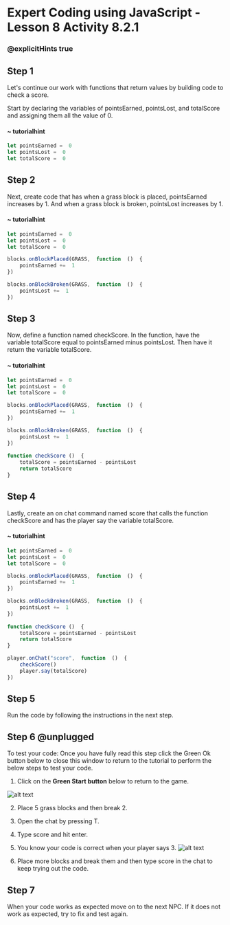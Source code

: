 # Expert Coding using JavaScript - Lesson 8 Activity 8.2.1
### @explicitHints true

## Step 1

Let's continue our work with functions that return values by building code to check a score.  

Start by declaring the variables of pointsEarned, pointsLost, and totalScore and assigning them all the value of 0. 

#### ~ tutorialhint

```javascript
let pointsEarned =  0
let pointsLost =  0
let totalScore =  0

```

## Step 2

Next, create code that has when a grass block is placed, pointsEarned increases by 1. And when a grass block is broken, pointsLost increases by 1. 


#### ~ tutorialhint

```javascript
let pointsEarned =  0
let pointsLost =  0
let totalScore =  0

blocks.onBlockPlaced(GRASS,  function  ()  {
	pointsEarned +=  1
})

blocks.onBlockBroken(GRASS,  function  ()  {
	pointsLost +=  1
})

```

## Step 3
Now, define a function named checkScore.  In the function, have the variable totalScore equal to pointsEarned minus pointsLost. Then have it return the variable totalScore. 

#### ~ tutorialhint

```javascript
let pointsEarned =  0
let pointsLost =  0
let totalScore =  0

blocks.onBlockPlaced(GRASS,  function  ()  {
	pointsEarned +=  1
})

blocks.onBlockBroken(GRASS,  function  ()  {
	pointsLost +=  1
})
  
function checkScore ()  {
	totalScore = pointsEarned - pointsLost
	return totalScore
}

```

## Step 4
Lastly, create an on chat command named score that calls the function checkScore and has the player say the variable totalScore.

#### ~ tutorialhint

```javascript
let pointsEarned =  0
let pointsLost =  0
let totalScore =  0

blocks.onBlockPlaced(GRASS,  function  ()  {
	pointsEarned +=  1
})

blocks.onBlockBroken(GRASS,  function  ()  {
	pointsLost +=  1
})
  
function checkScore ()  {
	totalScore = pointsEarned - pointsLost
	return totalScore
}

player.onChat("score",  function  ()  {
	checkScore()
	player.say(totalScore)
})

```

## Step 5

Run the code by following the instructions in the next step.


## Step 6 @unplugged
To test your code:
Once you have fully read this step click the Green Ok button below to close this window to return to the tutorial to perform the below steps to test your code.

1. Click on the **Green Start button** below to return to the game.

  

![alt text](https://expertjs.codingcredentials.com/Lesson1/1.1/1.JPG?raw=true  "Start")

2. Place 5 grass blocks and then break 2. 
3. Open the chat by pressing T. 
4. Type score and hit enter. 
5. You know your code is correct when your player says 3. 
![alt text](https://expertjs.codingcredentials.com/Lesson7/7.2/7.2.1.png?raw=true  "code")

6. Place more blocks and break them and then type score in the chat to keep trying out the code. 


## Step 7

When your code works as expected move on to the next NPC. 
If it does not work as expected, try to fix and test again.